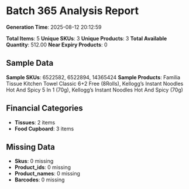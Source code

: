 # Batch 365 Analysis Report

**Generation Time**: 2025-08-12 20:12:59

**Total Items**: 5
**Unique SKUs**: 3
**Unique Products**: 3
**Total Available Quantity**: 512.00
**Near Expiry Products**: 0

## Sample Data
**Sample SKUs**: 6522582, 6522894, 14365424
**Sample Products**: Familia Tissue Kitchen Towel Classic 6+2 Free (8Rolls), Kellogg’s Instant Noodles Hot And Spicy 5 In 1 (70g), Kellogg’s Instant Noodles Hot And Spicy (70g)

## Financial Categories
- **Tissues**: 2 items
- **Food Cupboard**: 3 items

## Missing Data
- **Skus**: 0 missing
- **Product_ids**: 0 missing
- **Product_names**: 0 missing
- **Barcodes**: 0 missing
